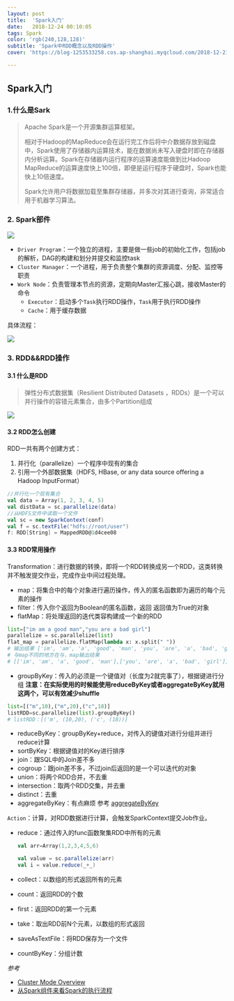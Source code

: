 ```yaml
---
layout: post
title:  'Spark入门'
date:   2018-12-24 00:10:05
tags: Spark
color: 'rgb(240,128,128)'
subtitle: 'Spark中RDD概念以及RDD操作'
cover: 'https://blog-1253533258.cos.ap-shanghai.myqcloud.com/2018-12-21/spark-cluster-overview.png'

---
```




## Spark入门

### 1.什么是Sark

> Apache Spark是一个开源集群运算框架。
>
> 相对于Hadoop的MapReduce会在运行完工作后将中介数据存放到磁盘中，Spark使用了存储器内运算技术，能在数据尚未写入硬盘时即在存储器内分析运算。Spark在存储器内运行程序的运算速度能做到比Hadoop MapReduce的运算速度快上100倍，即便是运行程序于硬盘时，Spark也能快上10倍速度。
>
> Spark允许用户将数据加载至集群存储器，并多次对其进行查询，非常适合用于机器学习算法。

### 2. Spark部件

![](https://blog-1253533258.cos.ap-shanghai.myqcloud.com/2018-12-21/spark-cluster-overview.png)

- `Driver Program`：一个独立的进程，主要是做一些job的初始化工作，包括job的解析，DAG的构建和划分并提交和监控task
- `Cluster Manager`：一个进程，用于负责整个集群的资源调度、分配、监控等职责
- `Work Node`：负责管理本节点的资源，定期向Master汇报心跳，接收Master的命令
  - `Executor`：启动多个`Task`执行RDD操作，`Task`用于执行RDD操作
  - `Cache`：用于缓存数据

具体流程：

![](https://blog-1253533258.cos.ap-shanghai.myqcloud.com/2018-12-21/spark-apprundetail.jpg)

### 3. RDD&&RDD操作

#### 3.1 什么是RDD

> 弹性分布式数据集（Resilient Distributed Datasets ，RDDs）是一个可以并行操作的容错元素集合，由多个Partition组成

![](https://blog-1253533258.cos.ap-shanghai.myqcloud.com/2018-12-21/spark-RDD.jpg)

#### 3.2 RDD怎么创建

RDD一共有两个创建方式：

1. 并行化（parallelize）一个程序中现有的集合
2. 引用一个外部数据集（HDFS, HBase, or any data source offering a Hadoop InputFormat）

```scala
//并行化一个现有集合
val data = Array(1, 2, 3, 4, 5)
val distData = sc.parallelize(data)
//从HDFS文件中读取一个文件
val sc = new SparkContext(conf)
val f = sc.textFile("hdfs://root/user")
f: RDD[String] = MappedRDD@1d4cee08
```

#### 3.3 RDD常用操作

Transformation：进行数据的转换，即将一个RDD转换成另一个RDD，这类转换并不触发提交作业，完成作业中间过程处理。

- map：将集合中的每个对象进行遍历操作，传入的匿名函数即为遍历的每个元素的操作
- filter：传入你个返回为Boolean的匿名函数，返回 返回值为True的对象
- flatMap：将处理返回的迭代类容构建成一个新的RDD

```python
list=["im am a good man","you are a bad girl"]
parallelize = sc.parallelize(list)
flat_map = parallelize.flatMap(lambda x: x.split(" "))
# 输出结果 ['im', 'am', 'a', 'good', 'man', 'you', 'are', 'a', 'bad', 'girl']
# 与map不同的地方在与，map输出结果
# [['im', 'am', 'a', 'good', 'man'],['you', 'are', 'a', 'bad', 'girl']]

```



- groupByKey：传入的必须是一个键值对（长度为2就完事了），根据键进行分组   **注意：在实际使用的时候能使用reduceByKey或者aggregateByKey就用这两个，可以有效减少shuffle**

```python
list=[("m",10),("m",20),("c",18)]
listRDD=sc.parallelize(list).groupByKey()
# listRDD：[('m', (10,20), ('c', (18))]
```

- reduceByKey：groupByKey+reduce，对传入的键值对进行分组并进行reduce计算
- sortByKey：根据键值对的Key进行排序
- join：跟SQL中的Join差不多
- cogroup：跟join差不多，不过join后返回的是一个可以迭代的对象
- union：将两个RDD合并，不去重
- intersection：取两个RDD交集，并去重
- distinct：去重
- aggregateByKey：有点麻烦 参考 [aggregateByKey](https://blog.csdn.net/jiaotongqu6470/article/details/78457966)

`Action`：计算，对RDD数据进行计算，会触发SparkContext提交Job作业。

- reduce：通过传入的func函数聚集RDD中所有的元素

  ```scala
  val arr=Array(1,2,3,4,5,6)
  
  val value = sc.parallelize(arr)
  val i = value.reduce(_+_)
  ```

- collect：以数组的形式返回所有的元素

- count：返回RDD的个数

- first：返回RDD的第一个元素

- take：取出RDD前N个元素，以数组的形式返回

- saveAsTextFile：将RDD保存为一个文件

- countByKey：分组计数





*参考*

- [Cluster Mode Overview](https://spark.apache.org/docs/1.6.0/cluster-overview.html)
- [从Spark组件来看Spark的执行流程](https://blog.xiaoxiaomo.com/2017/07/05/Spark-%E4%BB%8ESpark%E7%BB%84%E4%BB%B6%E6%9D%A5%E7%9C%8BSpark%E7%9A%84%E6%89%A7%E8%A1%8C%E6%B5%81%E7%A8%8B/)

